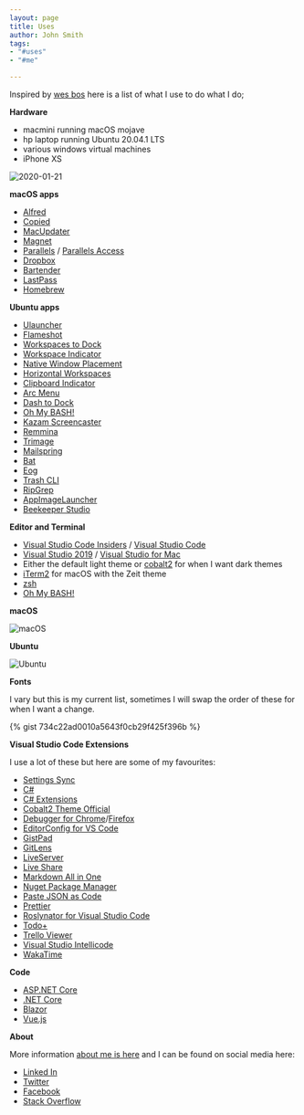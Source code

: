 ```yaml
---
layout: page
title: Uses
author: John Smith
tags:
- "#uses"
- "#me"

---
```

Inspired by [wes bos](https://wesbos.com/uses/) here is a list of what I use to do what I do;

**Hardware**

* macmini running macOS mojave
* hp laptop running Ubuntu 20.04.1 LTS
* various windows virtual machines
* iPhone XS

![2020-01-21]({{site.baseurl}}/media/2020-01-21_11_15_15_macos.png)

**macOS apps**

* [Alfred](https://www.alfredapp.com/)
* [Copied](https://copiedapp.com/)
* [MacUpdater](https://www.corecode.io/macupdater/)
* [Magnet](https://magnet.crowdcafe.com/)
* [Parallels](https://www.parallels.com/) / [Parallels Access](https://www.parallels.com/products/access/)
* [Dropbox](https://www.dropbox.com/desktop)
* [Bartender](https://www.macbartender.com/)
* [LastPass](http://lastpass.com/)
* [Homebrew](https://brew.sh/)

**Ubuntu apps**

* [Ulauncher](https://ulauncher.io/)
* [Flameshot](https://flameshot.js.org/#/)
* [Workspaces to Dock](https://extensions.gnome.org/extension/427/workspaces-to-dock/)
* [Workspace Indicator](https://extensions.gnome.org/extension/21/workspace-indicator/)
* [Native Window Placement](https://extensions.gnome.org/extension/18/native-window-placement/)
* [Horizontal Workspaces](https://extensions.gnome.org/extension/2141/horizontal-workspaces/)
* [Clipboard Indicator](https://extensions.gnome.org/extension/779/clipboard-indicator/)
* [Arc Menu](https://extensions.gnome.org/extension/1228/arc-menu/)
* [Dash to Dock](https://extensions.gnome.org/extension/307/dash-to-dock/)
* [Oh My BASH!](https://ohmybash.github.io/)
* [Kazam Screencaster](https://launchpad.net/kazam)
* [Remmina](https://remmina.org/)
* [Trimage](https://trimage.org/)
* [Mailspring](https://getmailspring.com/)
* [Bat](https://github.com/sharkdp/bat)
* [Eog](https://howtoinstall.co/en/ubuntu/xenial/eog)
* [Trash CLI](https://github.com/sindresorhus/guides/blob/285270f06e117c7e0a6b6e51eca6e488d9d7c44d/how-not-to-rm-yourself.md#how-not-to-rm-yourself)
* [RipGrep](https://github.com/BurntSushi/ripgrep)
* [AppImageLauncher](https://github.com/TheAssassin/AppImageLauncher)
* [Beekeeper Studio](https://www.beekeeperstudio.io/)

**Editor and Terminal**

* [Visual Studio Code Insiders](https://code.visualstudio.com/insiders/) / [Visual Studio Code](https://code.visualstudio.com)
* [Visual Studio 2019](https://visualstudio.microsoft.com) / [Visual Studio for Mac](https:https://ohmybash.github.io///visualstudio.microsoft.com/vs/mac/)
* Either the default light theme or [cobalt2](https://github.com/wesbos/cobalt2-vscode) for when I want dark themes
* [iTerm2](https://iterm2.com) for macOS with the Zeit theme
* [zsh](https://ohmyz.sh)
* [Oh My BASH!](https://ohmybash.github.io/)

**macOS**

![macOS]({{site.baseurl}}/media/2020-01-21_11_10_40_zeit_terminal.png)

**Ubuntu**

![Ubuntu](https://i.imgur.com/HROQVXm.png)

**Fonts**

I vary but this is my current list, sometimes I will swap the order of these for when I want a change.

{% gist 734c22ad0010a5643f0cb29f425f396b %}

**Visual Studio Code Extensions**

I use a lot of these but here are some of my favourites:

* [Settings Sync](https://marketplace.visualstudio.com/items?itemName=Shan.code-settings-sync)
* [C#](https://marketplace.visualstudio.com/items?itemName=ms-vscode.csharp)
* [C# Extensions](https://marketplace.visualstudio.com/items?itemName=jchannon.csharpextensions)
* [Cobalt2 Theme Official](https://marketplace.visualstudio.com/items?itemName=wesbos.theme-cobalt2)
* [Debugger for Chrome](https://marketplace.visualstudio.com/items?itemName=msjsdiag.debugger-for-chrome)/[Firefox](https://marketplace.visualstudio.com/items?itemName=firefox-devtools.vscode-firefox-debug)
* [EditorConfig for VS Code](https://marketplace.visualstudio.com/items?itemName=EditorConfig.EditorConfig)
* [GistPad](https://marketplace.visualstudio.com/items?itemName=vsls-contrib.gistfs)
* [GitLens](https://marketplace.visualstudio.com/items?itemName=eamodio.gitlens)
* [LiveServer](https://marketplace.visualstudio.com/items?itemName=ritwickdey.LiveServer)
* [Live Share](https://marketplace.visualstudio.com/items?itemName=MS-vsliveshare.vsliveshare)
* [Markdown All in One](https://marketplace.visualstudio.com/items?itemName=yzhang.markdown-all-in-one)
* [Nuget Package Manager](https://marketplace.visualstudio.com/items?itemName=jmrog.vscode-nuget-package-manager)
* [Paste JSON as Code](https://marketplace.visualstudio.com/items?itemName=quicktype.quicktype)
* [Prettier](https://marketplace.visualstudio.com/items?itemName=esbenp.prettier-vscode)
* [Roslynator for Visual Studio Code](https://marketplace.visualstudio.com/items?itemName=josefpihrt-vscode.roslynator)
* [Todo+](https://marketplace.visualstudio.com/items?itemName=fabiospampinato.vscode-todo-plus)
* [Trello Viewer](https://marketplace.visualstudio.com/items?itemName=Ho-Wan.vscode-trello-viewer)
* [Visual Studio Intellicode](https://marketplace.visualstudio.com/items?itemName=VisualStudioExptTeam.vscodeintellicode)
* [WakaTime](https://marketplace.visualstudio.com/items?itemName=WakaTime.vscode-wakatime)

**Code**

* [ASP.NET Core](https://docs.microsoft.com/en-us/aspnet/core/?view=aspnetcore-3.1)
* [.NET Core](https://dotnet.microsoft.com)
* [Blazor](https://dotnet.microsoft.com/apps/aspnet/web-apps/blazor)
* [Vue.js](https://vuejs.org)

**About**

More information [about me is here](https://solrevdev.com/about) and I can be found on social media here:

* [Linked In](https://www.linkedin.com/in/solrevdev)
* [Twitter](https://twitter.com/solrevdev)
* [Facebook](https://www.facebook.com/solrevdevtechradar/)
* [Stack Overflow](https://stackoverflow.com/users/2041/solrevdev)